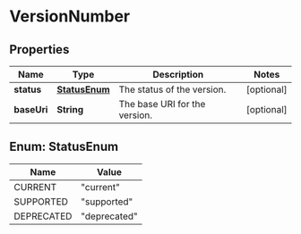 
# VersionNumber

## Properties
Name | Type | Description | Notes
------------ | ------------- | ------------- | -------------
**status** | [**StatusEnum**](#StatusEnum) | The status of the version. |  [optional]
**baseUri** | **String** | The base URI for the version. |  [optional]


<a name="StatusEnum"></a>
## Enum: StatusEnum
Name | Value
---- | -----
CURRENT | &quot;current&quot;
SUPPORTED | &quot;supported&quot;
DEPRECATED | &quot;deprecated&quot;



